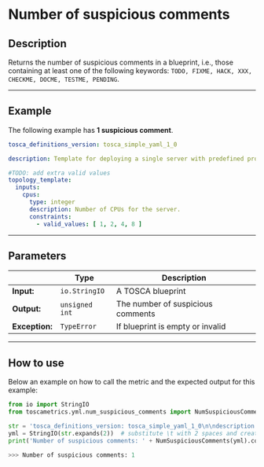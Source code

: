 # Number of suspicious comments

## Description

Returns the number of suspicious comments in a blueprint, i.e., 
those containing at least one of the following keywords: `TODO, FIXME, HACK, XXX, CHECKME, DOCME, TESTME, PENDING`.


---


## Example
The following example has **1 suspicious comment**.

``` yaml
tosca_definitions_version: tosca_simple_yaml_1_0

description: Template for deploying a single server with predefined properties.

#TODO: add extra valid values 
topology_template:
  inputs:
    cpus:
      type: integer
      description: Number of CPUs for the server.
      constraints:
        - valid_values: [ 1, 2, 4, 8 ]
```

---

## Parameters


|   | **Type** | **Description** |
|---|---|---|
**Input:**| `io.StringIO`| A TOSCA blueprint|
**Output:**| `unsigned int`| The number of suspicious comments|
**Exception:**| `TypeError`| If blueprint is empty or invalid|

---

## How to use


Below an example on how to call the metric and the expected output for this example:

```python
from io import StringIO
from toscametrics.yml.num_suspicious_comments import NumSuspiciousComments

str = 'tosca_definitions_version: tosca_simple_yaml_1_0\n\ndescription: Template for deploying a single server with predefined properties.\n\n#TODO: add extra valid values \ntopology_template:\n  inputs:\n    cpus:\n      type: integer\n      description: Number of CPUs for the server.\n      constraints:\n        - valid_values: [ 1, 2, 4, 8 ]'
yml = StringIO(str.expands(2))  # substitute \t with 2 spaces and create the StringIO object
print('Number of suspicious comments: ' + NumSuspiciousComments(yml).count())

>>> Number of suspicious comments: 1
```